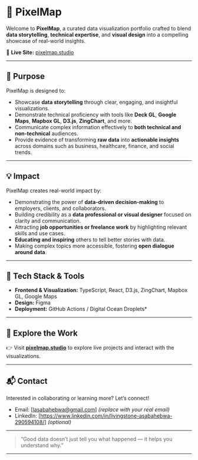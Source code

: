 # 🎨 PixelMap

Welcome to **PixelMap**, a curated data visualization portfolio crafted to blend **data storytelling**, **technical expertise**, and **visual design** into a compelling showcase of real-world insights.

🔗 **Live Site:** [pixelmap.studio](https://pixelmap.studio/)

---

## 🌟 Purpose

PixelMap is designed to:

- Showcase **data storytelling** through clear, engaging, and insightful visualizations.
- Demonstrate technical proficiency with tools like **Deck GL**, **Google Maps**, **Mapbox GL**, **D3.js**, **ZingChart**, and more.
- Communicate complex information effectively to **both technical and non-technical** audiences.
- Provide evidence of transforming **raw data** into **actionable insights** across domains such as business, healthcare, finance, and social trends.

---

## 💡 Impact

PixelMap creates real-world impact by:

- Demonstrating the power of **data-driven decision-making** to employers, clients, and collaborators.
- Building credibility as a **data professional or visual designer** focused on clarity and communication.
- Attracting **job opportunities or freelance work** by highlighting relevant skills and use cases.
- **Educating and inspiring** others to tell better stories with data.
- Making complex topics more accessible, fostering **open dialogue around data**.

---

## 📌 Tech Stack & Tools

- **Frontend & Visualization:** TypeScript, React, D3.js, ZingChart, Mapbox GL, Google Maps
- **Design:** Figma
- **Deployment:** GitHub Actions / Digital Ocean Droplets*

---

## 🚀 Explore the Work

👉 Visit [**pixelmap.studio**](https://pixelmap.studio/) to explore live projects and interact with the visualizations.

---

## 📬 Contact

Interested in collaborating or learning more? Let’s connect!

- Email: [lasabahebwa@gmail.com] *(replace with your real email)*
- LinkedIn: [https://www.linkedin.com/in/livingstone-asabahebwa-290594108/] *(optional)*

---

> “Good data doesn’t just tell you what happened — it helps you understand why.”

---